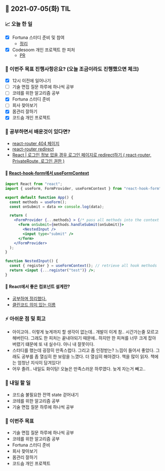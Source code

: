 ## 📆 2021-07-05(화) TIL

### 📈 오늘 한 일
- [x] Fortuna 스터디 준비 및 참여
  - [정리](https://github.com/saseungmin/frontend-tech-interview/tree/main/react/React%20Clean%20Architecture)
- [x] Codesoom 개인 프로젝트 한 피처
  - [PR](https://github.com/CodeSoom/ConStu/pull/213)

### 🦄 이번주 목표 진행사항은요? (오늘 조금이라도 진행했으면 체크)
- [x] 12시 이전에 일어나기
- [ ] 기술 면접 질문 하루에 하나씩 공부
- [ ] 코테를 위한 알고리즘 공부
- [x] Fortuna 스터디 준비
- [ ] 회사 찾아보기
- [x] 몸관리 잘하기
- [x] 코드숨 개인 프로젝트

### 🤔 공부하면서 배운것이 있다면?

- [react-router 404 페이지](https://yoogomja.github.io/2020/04/29/reactjs-nested-route-404/)
- [react-router redirect](https://reactrouter.com/web/api/Redirect)
- [React | 로그인 정보 없을 경우 로그인 페이지로 redirect하기 ( react-router, PrivateRoute, 로그인 권한 )](https://gaemi606.tistory.com/entry/React-%EB%A1%9C%EA%B7%B8%EC%9D%B8-%EC%A0%95%EB%B3%B4-%EC%97%86%EC%9D%84-%EA%B2%BD%EC%9A%B0-%EB%A1%9C%EA%B7%B8%EC%9D%B8-%ED%8E%98%EC%9D%B4%EC%A7%80%EB%A1%9C-redirect%ED%95%98%EA%B8%B0-react-router-PrivateRoute)

#### 🎈 [React-hook-form에서 useFormContext](https://react-hook-form.com/api/useformcontext)

```jsx
import React from "react";
import { useForm, FormProvider, useFormContext } from "react-hook-form";

export default function App() {
  const methods = useForm();
  const onSubmit = data => console.log(data);

  return (
    <FormProvider {...methods} > {/* pass all methods into the context */}
      <form onSubmit={methods.handleSubmit(onSubmit)}>
        <NestedInput />
        <input type="submit" />
      </form>
    </FormProvider>
  );
}

function NestedInput() {
  const { register } = useFormContext(); // retrieve all hook methods
  return <input {...register("test")} />;
}
```

#### 🎈 React에서 좋은 컴포넌트 설계란?
- [공부하며 정리했다.](https://github.com/saseungmin/frontend-tech-interview/tree/main/react/React%20Clean%20Architecture)
- [클린코드 의미 있는 이름](https://velog.io/@dnr6054/Clean-Code-2-%EC%9D%98%EB%AF%B8-%EC%9E%88%EB%8A%94-%EC%9D%B4%EB%A6%84)

### ⚡ 아쉬운 점 및 회고
- 아이고야.. 이렇게 늦게까지 할 생각이 없는데.. 개발이 이게 참.. 시간가는줄 모르고 해버린다. 그래도 한 피처는 끝내야되기 때문에.. 하지만 한 피쳐를 너무 크게 잡아버렸기 떄문에 또 내 실수다. 아니 내 잘못이다.
- 스터디를 했는데 굉장히 만족스럽다. 그리고 좀 인정받는? 느낌이 들어서 좋았다. 그래도 공부를 좀 열심히 한 보람을 느꼈다. 더 열심히 해야겠다. 책을 많이 읽자. 책에는 엄청난 지식이 담겨있다!
- 어우 졸려.. 내일도 화이팅! 오늘은 만족스러운 하루였다. 늦게 자는거 빼고..

### 🚀 내일 할 일
- 코드숨 불필요한 전역 state 걷어내기
- 코테를 위한 알고리즘 공부
- 기술 면접 질문 하루에 하나씩 공부

### 🎯 이번주 목표
- 기술 면접 질문 하루에 하나씩 공부
- 코테를 위한 알고리즘 공부
- Fortuna 스터디 준비
- 회사 찾아보기
- 몸관리 잘하기
- 코드숨 개인 프로젝트
